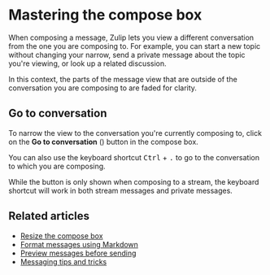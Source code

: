 # Mastering the compose box

When composing a message, Zulip lets you view a different conversation from the
one you are composing to. For example, you can start a new topic without
changing your narrow, send a private message about the topic you're viewing, or
look up a related discussion.

In this context, the parts of the message view that are outside of the
conversation you are composing to are faded for clarity.

## Go to conversation

To narrow the view to the conversation you're currently composing to,
click on the **Go to conversation** (<i class="zulip-icon
   zulip-icon-arrow-left-circle"></i>) button in the compose box.

You can also use the keyboard shortcut <kbd>Ctrl</kbd> + <kbd>.</kbd>
to go to the conversation to which you are composing.

While the button is only shown when composing to a stream, the keyboard shortcut
will work in both stream messages and private messages.

## Related articles

* [Resize the compose box](/help/resize-the-compose-box)
* [Format messages using Markdown](/help/format-your-message-using-markdown)
* [Preview messages before sending](/help/preview-your-message-before-sending)
* [Messaging tips and tricks](/help/messaging-tips)
